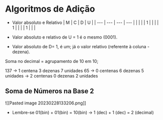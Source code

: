 # Algoritmos de Adição

- Valor absoluto e Relativo
| M   | C   | D   | U   |
| --- | --- | --- | --- |
|     |     |     | 1   |
|     |     | 1   |     |
|     |  1   |     |     |

- Valor absoluto e relativo de U = 1 é o mesmo (0001).
- Valor absoluto de D= 1, é um; já o valor relativo (referente à coluna - dezena).

Soma no decimal = agrupamento de 10 em 10;

137 → 1 centena 3 dezenas 7 unidades
65   → 0 centenas 6 dezenas 5 unidades
      →   2 centenas 0 dezenas 2 unidades

## Soma de Números na Base 2
![[Pasted image 20230228133206.png]]
- Lembre-se 01(bin) + 01(bin) = 10(bin) → 1 (dec) + 1 (dec) = 2 (decimal)
